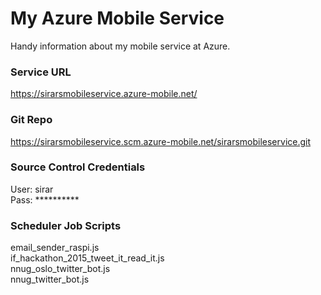 # My Azure Mobile Service
Handy information about my mobile service at Azure.

<h3>Service URL</h3>

https://sirarsmobileservice.azure-mobile.net/

<h3>Git Repo</h3>

https://sirarsmobileservice.scm.azure-mobile.net/sirarsmobileservice.git

<h3>Source Control Credentials</h3>

User: sirar
<br />
Pass: **********

<h3>Scheduler Job Scripts</h3>

email_sender_raspi.js
<br />
if_hackathon_2015_tweet_it_read_it.js
<br />
nnug_oslo_twitter_bot.js
<br />
nnug_twitter_bot.js
